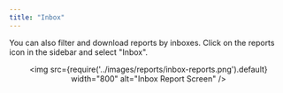 ```yaml
---
title: "Inbox"
---
```


You can also filter and download reports by inboxes. Click on the reports icon in the sidebar and select "Inbox".

<div align="center">

<img src={require('../images/reports/inbox-reports.png').default} width="800" alt="Inbox Report Screen" />

</div>
